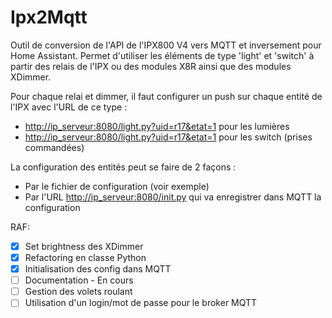 # Ipx2Mqtt

Outil de conversion de l'API de l'IPX800 V4 vers MQTT et inversement pour Home Assistant. Permet d'utiliser les éléments de type 'light' et 'switch' à partir des relais de l'IPX ou des modules X8R ainsi que des modules XDimmer.

Pour chaque relai et dimmer, il faut configurer un push sur chaque entité de l'IPX avec l'URL de ce type :

- <http://ip_serveur:8080/light.py?uid=r17&etat=1> pour les lumières
- <http://ip_serveur:8080/light.py?uid=r17&etat=1> pour les switch (prises commandées)

La configuration des entités peut se faire de 2 façons :

- Par le fichier de configuration (voir exemple)
- Par l'URL <http://ip_serveur:8080/init.py> qui va enregistrer dans MQTT la configuration

RAF:

- [x] Set brightness des XDimmer
- [x] Refactoring en classe Python
- [x] Initialisation des config dans MQTT
- [ ] Documentation - En cours
- [ ] Gestion des volets roulant
- [ ] Utilisation d'un login/mot de passe pour le broker MQTT
